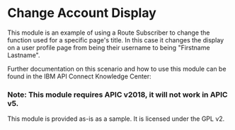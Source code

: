 # Change Account Display

This module is an example of using a Route Subscriber to change the function used for a specific page's title.
In this case it changes the display on a user profile page from being their username to being "Firstname Lastname".

Further documentation on this scenario and how to use this module can be found in the IBM API Connect Knowledge Center: 


### Note: This module requires APIC v2018, it will not work in APIC v5.

This module is provided as-is as a sample.
It is licensed under the GPL v2.